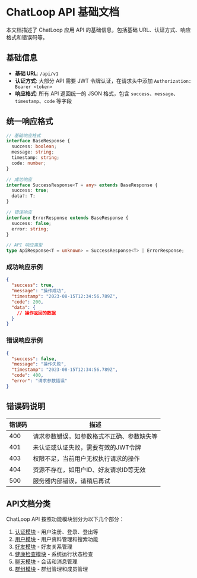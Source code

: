 # ChatLoop API 基础文档

本文档描述了 ChatLoop 应用 API 的基础信息，包括基础 URL、认证方式、响应格式和错误码等。

## 基础信息

- **基础 URL**: `/api/v1`
- **认证方式**: 大部分 API 需要 JWT 令牌认证，在请求头中添加 `Authorization: Bearer <token>`
- **响应格式**: 所有 API 返回统一的 JSON 格式，包含 `success`、`message`、`timestamp`、`code` 等字段

## 统一响应格式

```typescript
// 基础响应格式
interface BaseResponse {
  success: boolean;
  message: string;
  timestamp: string;
  code: number;
}

// 成功响应
interface SuccessResponse<T = any> extends BaseResponse {
  success: true;
  data?: T;
}

// 错误响应
interface ErrorResponse extends BaseResponse {
  success: false;
  error: string;
}

// API 响应类型
type ApiResponse<T = unknown> = SuccessResponse<T> | ErrorResponse;
```

### 成功响应示例

```json
{
  "success": true,
  "message": "操作成功",
  "timestamp": "2023-08-15T12:34:56.789Z",
  "code": 200,
  "data": {
    // 操作返回的数据
  }
}
```

### 错误响应示例

```json
{
  "success": false,
  "message": "操作失败",
  "timestamp": "2023-08-15T12:34:56.789Z",
  "code": 400,
  "error": "请求参数错误"
}
```

## 错误码说明

| 错误码 | 描述 |
|--------|------|
| 400    | 请求参数错误，如参数格式不正确、参数缺失等 |
| 401    | 未认证或认证失败，需要有效的JWT令牌 |
| 403    | 权限不足，当前用户无权执行请求的操作 |
| 404    | 资源不存在，如用户ID、好友请求ID等无效 |
| 500    | 服务器内部错误，请稍后再试 |

## API文档分类

ChatLoop API 按照功能模块划分为以下几个部分：

1. [认证模块](./auth.md) - 用户注册、登录、登出等
2. [用户模块](./users.md) - 用户资料管理和搜索功能
3. [好友模块](./friends.md) - 好友关系管理
4. [健康检查模块](./health.md) - 系统运行状态检查
5. [聊天模块](./chat.md) - 会话和消息管理
6. [群组模块](./groups.md) - 群组管理和成员管理 